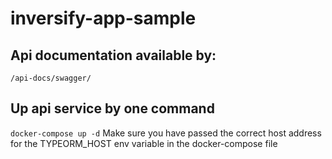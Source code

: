 # inversify-app-sample

## Api documentation available by: 
```/api-docs/swagger/```

## Up api service by one command
```docker-compose up -d```
Make sure you have passed the correct host address for the TYPEORM_HOST env variable in the docker-compose file
